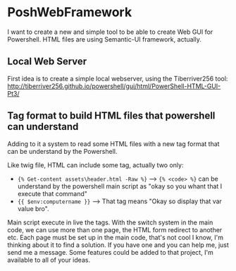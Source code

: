# PoshWebFramework
I want to create a new and simple tool to be able to create Web GUI for Powershell.
HTML files are using Semantic-UI framework, actually.

## Local Web Server
First idea is to create a simple local webserver, using the Tiberriver256 tool:
http://tiberriver256.github.io/powershell/gui/html/PowerShell-HTML-GUI-Pt3/

## Tag format to build HTML files that powershell can understand
Adding to it a system to read some HTML files with a new tag format that can be understand by the Powershell.

Like twig file, HTML can include some tag, actually two only:
- `{% Get-content assets\header.html -Raw %}` --> `{% <code> %}` can be understand by the powershell main script as "okay so you whant that I execute that command"
- `{{ $env:computername }}` --> That tag means "Okay so display that var value bro".

Main script execute in live the tags. With the switch system in the main code, we can use more than one page, the HTML form redirect to another etc.
Each page must be set up in the main code, that's not cool I know, I'm thinking about it to find a solution. If you have one and you can help me, just send me a message.
Some features could be added to that project, I'm available to all of your ideas.
